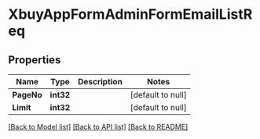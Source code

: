 # XbuyAppFormAdminFormEmailListReq

## Properties
Name | Type | Description | Notes
------------ | ------------- | ------------- | -------------
**PageNo** | **int32** |  | [default to null]
**Limit** | **int32** |  | [default to null]

[[Back to Model list]](../README.md#documentation-for-models) [[Back to API list]](../README.md#documentation-for-api-endpoints) [[Back to README]](../README.md)

